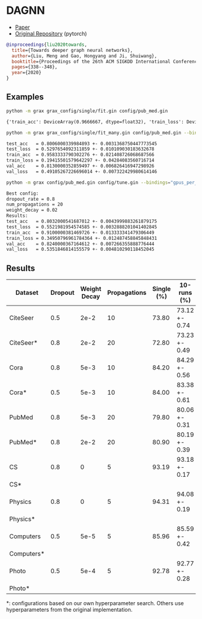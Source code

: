 # DAGNN

- [Paper](https://arxiv.org/abs/2007.09296)
- [Original Repository](https://github.com/mengliu1998/DeeperGNN) (pytorch)

```bibtex
@inproceedings{liu2020towards,
  title={Towards deeper graph neural networks},
  author={Liu, Meng and Gao, Hongyang and Ji, Shuiwang},
  booktitle={Proceedings of the 26th ACM SIGKDD International Conference on Knowledge Discovery \& Data Mining},
  pages={338--348},
  year={2020}
}
```

## Examples

```bash
python -m grax grax_config/single/fit.gin config/pub_med.gin
```

```txt
{'train_acc': DeviceArray(0.9666667, dtype=float32), 'train_loss': DeviceArray(0.16117008, dtype=float32), 'val_acc': DeviceArray(0.804, dtype=float32), 'val_loss': DeviceArray(0.4904326, dtype=float32), 'test_acc': DeviceArray(0.79800004, dtype=float32), 'test_loss': DeviceArray(0.53227234, dtype=float32)}
```

```bash
python -m grax grax_config/single/fit_many.gin config/pub_med.gin --bindings="gpus_per_trial=0.24"
```

```txt
test_acc   = 0.8006000339984893 +- 0.0031368750447773545
test_loss  = 0.5297654092311859 +- 0.010109030183632678
train_acc  = 0.9583333790302276 +- 0.021408726068687566
train_loss = 0.19415501579642297 +- 0.04284083560716714
val_acc    = 0.8130000352859497 +- 0.006826416947298926
val_loss   = 0.49105267226696014 +- 0.007322429980614146
```

```bash
python -m grax config/pub_med.gin config/tune.gin --bindings="gpus_per_trial=0.24"
```

```txt
Best config:
dropout_rate = 0.8
num_propagations = 20
weight_decay = 0.02
Results:
test_acc   = 0.8032000541687012 +- 0.0043999883261879175
test_loss  = 0.5521981954574585 +- 0.0032888201041402845
train_acc  = 0.9100000381469726 +- 0.013333341479306449
train_loss = 0.34950796961784364 +- 0.012487458845848431
val_acc    = 0.8240000367164612 +- 0.007266355888776444
val_loss   = 0.5351846814155579 +- 0.004810290118452045
```

## Results

|Dataset   |Dropout|Weight Decay|Propagations|Single (%)|10-runs (%)  |Reported (%)|
|----------|-------|------------|------------|----------|-------------|------------|
|CiteSeer  |    0.5|        2e-2|          10|     73.80|73.12 +- 0.74| 73.3 +- 0.6|
|CiteSeer* |    0.8|        2e-2|          20|     72.80|73.23 +- 0.49|            |
|Cora      |    0.8|        5e-3|          10|     84.20|84.29 +- 0.56| 84.4 +- 0.5|
|Cora*     |    0.5|        5e-3|          10|     84.00|83.38 +- 0.61|            |
|PubMed    |    0.8|        5e-3|          20|     79.80|80.06 +- 0.31| 80.5 +- 0.5|
|PubMed*   |    0.8|        2e-2|          20|     80.90|80.19 +- 0.39|            |
|CS        |    0.8|           0|           5|     93.19|93.18 +- 0.17| 92.8 +- 0.9|
|CS*       |       |            |            |          |             |            |
|Physics   |    0.8|           0|           5|     94.31|94.08 +- 0.19| 94.0 +- 0.6|
|Physics*  |       |            |            |          |             |            |
|Computers |    0.5|        5e-5|           5|     85.96|85.59 +- 0.42| 84.5 +- 1.2|
|Computers*|       |            |            |          |             |            |
|Photo     |    0.5|        5e-4|           5|     92.78|92.77 +- 0.28| 92.0 +- 0.8|
|Photo*    |       |            |            |          |             |            |

*: configurations based on our own hyperparameter search. Others use hyperparameters from the original implementation.
